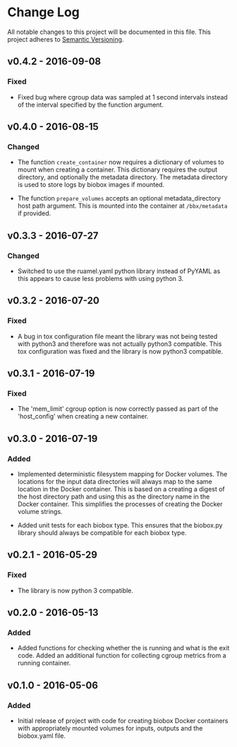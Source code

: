 # Change Log

All notable changes to this project will be documented in this file. This
project adheres to [Semantic Versioning](http://semver.org/).

## v0.4.2 - 2016-09-08

### Fixed

  * Fixed bug where cgroup data was sampled at 1 second intervals instead of
    the interval specified by the function argument.

## v0.4.0 - 2016-08-15

### Changed

  * The function `create_container` now requires a dictionary of volumes to
    mount when creating a container. This dictionary requires the output
    directory, and optionally the metadata directory. The metadata directory is
    used to store logs by biobox images if mounted.

  * The function `prepare_volumes` accepts an optional metadata_directory host
    path argument. This is mounted into the container at `/bbx/metadata` if
    provided.

## v0.3.3 - 2016-07-27

### Changed

  * Switched to use the ruamel.yaml python library instead of PyYAML as this
    appears to cause less problems with using python 3.

## v0.3.2 - 2016-07-20

### Fixed

  * A bug in tox configuration file meant the library was not being tested with
    python3 and therefore was not actually python3 compatible. This tox
    configuration was fixed and the library is now python3 compatible.

## v0.3.1 - 2016-07-19

### Fixed

  * The 'mem_limit' cgroup option is now correctly passed as part of the
    'host_config' when creating a new container.

## v0.3.0 - 2016-07-19

### Added

  * Implemented deterministic filesystem mapping for Docker volumes. The
    locations for the input data directories will always map to the same
    location in the Docker container. This is based on a creating a digest of
    the host directory path and using this as the directory name in the Docker
    container. This simplifies the processes of creating the Docker volume
    strings.

  * Added unit tests for each biobox type. This ensures that the biobox.py
    library should always be compatible for each biobox type.

## v0.2.1 - 2016-05-29

### Fixed

  * The library is now python 3 compatible.

## v0.2.0 - 2016-05-13

### Added

  * Added functions for checking whether the is running and what is the exit
    code. Added an additional function for collecting cgroup metrics from a
    running container.

## v0.1.0 - 2016-05-06

### Added

  * Initial release of project with code for creating biobox Docker containers
    with appropriately mounted volumes for inputs, outputs and the biobox.yaml
    file.
